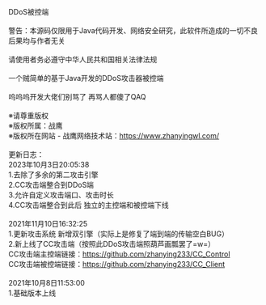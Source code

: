 DDoS被控端<br>
<br>
警告：本源码仅限用于Java代码开发、网络安全研究，此软件所造成的一切不良后果均与作者无关<br>
<br>
请使用者务必遵守中华人民共和国相关法律法规<br>
<br>
一个贼简单的基于Java开发的DDoS攻击器被控端<br>
<br>
呜呜呜开发大佬们别骂了 再骂人都傻了QAQ<br>
<br>
                                                ※请尊重版权<br>
                                                ※版权所属：战鹰<br>
                                                ※版权所在网站 - 战鹰网络技术站：https://www.zhanyingwl.com/<br>
<br>
更新日志：
<br>
2023年10月3日20:05:38<br>
1.去除了多余的第二攻击引擎<br>
2.CC攻击端整合到DDoS端<br>
3.允许自定义攻击端口、攻击时长<br>
4.CC攻击端整合到此后 独立的主控端和被控端下线<br>
<br>
2021年11月10日16:32:25<br>
1.更新攻击系统 新增双引擎（实际上是修复了端到端的传输空白BUG）<br>
2.新上线了CC攻击端（按照此DDoS攻击端照葫芦画瓢罢了=w=）<br>
  CC攻击端主控端链接：https://github.com/zhanying233/CC_Control<br>
  CC攻击端被控端链接：https://github.com/zhanying233/CC_Client<br>
<br>
2021年10月8日11:53:00<br>
1.基础版本上线<br>